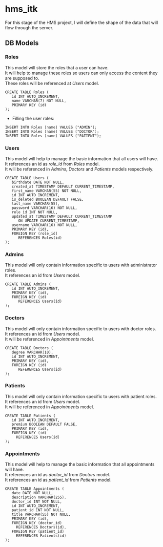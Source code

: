 # hms_itk
For this stage of the HMS project, I will define the shape of the data that will flow through the server.

## DB Models
### Roles
This model will store the roles that a user can have.<br />
It will help to manage these roles so users can only access the content they are supposed to.<br />
These roles will be referenced at *Users* model.
```
CREATE TABLE Roles (
   id INT AUTO_INCREMENT,
   name VARCHAR(7) NOT NULL,
   PRIMARY KEY (id)
);
```
 - Filling the user roles:
```
INSERT INTO Roles (name) VALUES ("ADMIN");
INSERT INTO Roles (name) VALUES ("DOCTOR");
INSERT INTO Roles (name) VALUES ("PATIENT");
```

### Users
This model will help to manage the basic information that all users will have.<br />
It references an id as *role_id* from *Roles* model.<br />
It will be referenced in *Admins*, *Doctors* and *Patients* models respectively.
```
CREATE TABLE Users (
   birthdate DATE NOT NULL,
   created_at TIMESTAMP DEFAULT CURRENT_TIMESTAMP,
   first_name VARCHAR(55) NOT NULL,
   id INT AUTO_INCREMENT,
   is_deleted BOOLEAN DEFAULT FALSE,
   last_name VARCHAR(55),
   password VARCHAR(16) NOT NULL,
   role_id INT NOT NULL,
   updated_at TIMESTAMP DEFAULT CURRENT_TIMESTAMP
      ON UPDATE CURRENT_TIMESTAMP,
   username VARCHAR(16) NOT NULL,
   PRIMARY KEY (id),
   FOREIGN KEY (role_id)
      REFERENCES Roles(id)
);
```

### Admins
This model will only contain information specific to users with administrator roles.<br />
It references an id from *Users* model.
```
CREATE TABLE Admins (
   id INT AUTO_INCREMENT,
   PRIMARY KEY (id),
   FOREIGN KEY (id)
      REFERENCES Users(id)
);
```

### Doctors
This model will only contain information specific to users with doctor roles.<br />
It references an id from *Users* model.<br />
It will be referenced in *Appointments* model.
```
CREATE TABLE Doctors (
   degree VARCHAR(10),
   id INT AUTO_INCREMENT,
   PRIMARY KEY (id),
   FOREIGN KEY (id)
      REFERENCES Users(id)
);
```

### Patients
This model will only contain information specific to users with patient roles.<br />
It references an id from *Users* model.<br />
It will be referenced in *Appointments* model.
```
CREATE TABLE Patients (
   id INT AUTO_INCREMENT,
   premium BOOLEAN DEFAULT FALSE,
   PRIMARY KEY (id),
   FOREIGN KEY (id)
     REFERENCES Users(id)
);
```

### Appointments
This model will help to manage the basic information that all appointments will have.<br />
It references an id as *doctor_id* from *Doctors* model.<br />
It references an id as *patient_id* from *Patients* model.
```
CREATE TABLE Appointments (
   date DATE NOT NULL,
   description VARCHAR(255),
   doctor_id INT NOT NULL,
   id INT AUTO_INCREMENT,
   patient_id INT NOT NULL,
   title VARCHAR(55) NOT NULL,
   PRIMARY KEY (id),
   FOREIGN KEY (doctor_id)
     REFERENCES Doctors(id),
   FOREIGN KEY (patient_id)
     REFERENCES Patients(id)
);
```
